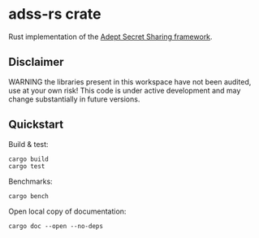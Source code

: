 # adss-rs crate

Rust implementation of the [Adept Secret Sharing framework](https://eprint.iacr.org/2020/800).

## Disclaimer

WARNING the libraries present in this workspace have not been audited,
use at your own risk! This code is under active development and may
change substantially in future versions.

## Quickstart

Build & test:
```
cargo build
cargo test
```

Benchmarks:
```
cargo bench
```

Open local copy of documentation:
```
cargo doc --open --no-deps
```